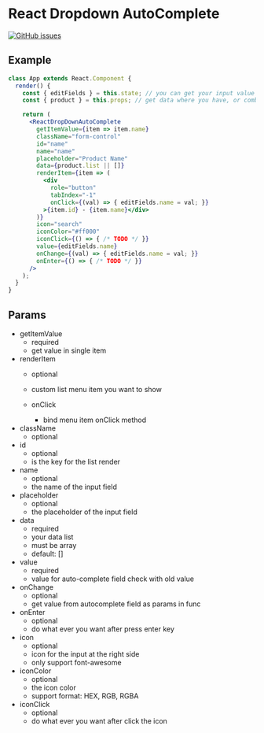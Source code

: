 # React Dropdown AutoComplete

[![GitHub issues](https://img.shields.io/github/issues/karote00/react-autocomplete.svg?style=flat-square)](https://github.com/karote00/react-autocomplete/issues)

## Example
```jsx
class App extends React.Component {
  render() {
    const { editFields } = this.state; // you can get your input value by other ways
    const { product } = this.props; // get data where you have, or combine from redux

    return (
      <ReactDropDownAutoComplete
        getItemValue={item => item.name}
        className="form-control"
        id="name"
        name="name"
        placeholder="Product Name"
        data={product.list || []}
        renderItem={item => (
          <div
            role="button"
            tabIndex="-1"
            onClick={(val) => { editFields.name = val; }}
          >{item.id} - {item.name}</div>
        )}
        icon="search"
        iconColor="#ff000"
        iconClick={() => { /* TODO */ }}
        value={editFields.name}
        onChange={(val) => { editFields.name = val; }}
        onEnter={() => { /* TODO */ }}
      />
    );
  }
}
```

## Params
- getItemValue
  - required
  - get value in single item
- renderItem
  - optional
  - custom list menu item you want to show

  - onClick
      - bind menu item onClick method
- className
  - optional
- id
  - optional
  - is the key for the list render
- name
  - optional
  - the name of the input field
- placeholder
  - optional
  - the placeholder of the input field
- data
  - required
  - your data list
  - must be array
  - default: []
- value
  - required
  - value for auto-complete field check with old value
- onChange
  - optional
  - get value from autocomplete field as params in func
- onEnter
  - optional
  - do what ever you want after press enter key
- icon
  - optional
  - icon for the input at the right side
  - only support font-awesome
- iconColor
  - optional
  - the icon color
  - support format: HEX, RGB, RGBA
- iconClick
  - optional
  - do what ever you want after click the icon
